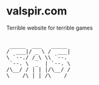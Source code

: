 # valspir.com

Terrible website for terrible games


<pre>

 _____  ___   _____ 
/  ___|/ _ \ /  ___|
\ `--./ /_\ \\ `--. 
 `--. \  _  | `--. \
/\__/ / | | |/\__/ /
\____/\_| |_/\____/ 
</pre>
